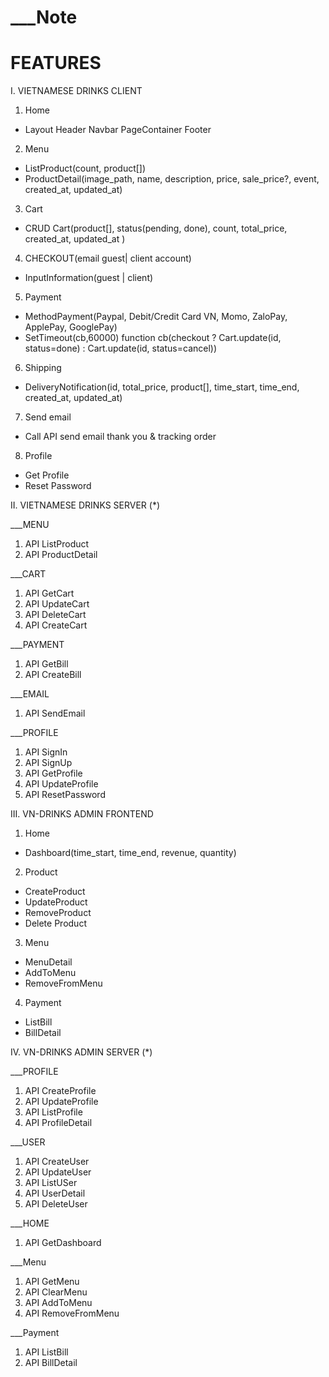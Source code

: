 # \_\_\_Note

# FEATURES

I. VIETNAMESE DRINKS CLIENT

1. Home

- Layout Header Navbar PageContainer Footer

2. Menu

- ListProduct(count, product[])
- ProductDetail(image_path, name, description, price, sale_price?, event, created_at, updated_at)

3. Cart

- CRUD Cart(product[], status(pending, done), count, total_price, created_at, updated_at )

4. CHECKOUT(email guest| client account)

- InputInformation(guest | client)

5. Payment

- MethodPayment(Paypal, Debit/Credit Card VN, Momo, ZaloPay, ApplePay, GooglePay)
- SetTimeout(cb,60000) function cb(checkout ? Cart.update(id, status=done) : Cart.update(id, status=cancel))

6. Shipping

- DeliveryNotification(id, total_price, product[], time_start, time_end, created_at, updated_at)

7. Send email

- Call API send email thank you & tracking order

8. Profile

- Get Profile
- Reset Password

II. VIETNAMESE DRINKS SERVER (\*)

\_\_\_MENU

1. API ListProduct
2. API ProductDetail

\_\_\_CART

1. API GetCart
2. API UpdateCart
3. API DeleteCart
4. API CreateCart

\_\_\_PAYMENT

1. API GetBill
2. API CreateBill

\_\_\_EMAIL

1. API SendEmail

\_\_\_PROFILE

1. API SignIn
2. API SignUp
3. API GetProfile
4. API UpdateProfile
5. API ResetPassword

III. VN-DRINKS ADMIN FRONTEND

1. Home

- Dashboard(time_start, time_end, revenue, quantity)

2. Product

- CreateProduct
- UpdateProduct
- RemoveProduct
- Delete Product

3. Menu

- MenuDetail
- AddToMenu
- RemoveFromMenu

4. Payment

- ListBill
- BillDetail

IV. VN-DRINKS ADMIN SERVER (\*)

\_\_\_PROFILE

1. API CreateProfile
2. API UpdateProfile
3. API ListProfile
4. API ProfileDetail

\_\_\_USER

1. API CreateUser
2. API UpdateUser
3. API ListUSer
4. API UserDetail
5. API DeleteUser

\_\_\_HOME

1. API GetDashboard

\_\_\_Menu

1. API GetMenu
2. API ClearMenu
3. API AddToMenu
4. API RemoveFromMenu

\_\_\_Payment

1. API ListBill
2. API BillDetail
